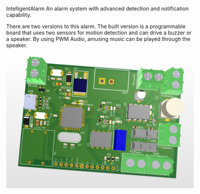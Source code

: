 IntelligentAlarm
An alarm system with advanced detection and notification capability.

There are two versions to this alarm. The built version is a programmable board that uses two sensors for motion detection and can drive a buzzer or a speaker. By using PWM Audio, amusing music can be played through the speaker.

![](https://github.com/aahmad-p/IntelligentAlarm/blob/master/PCB-3D.PNG)
